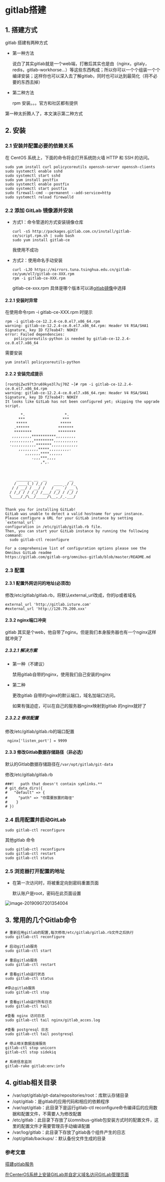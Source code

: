# gitlab搭建

## 1. 搭建方式

gitlab 搭建有两种方式

- 第一种方法

  说白了其实gitlab就是一个web端，打散后其实也是由（nginx，gitaly，redis，gitlab-workhorse...）等这些东西构成；所以你可以一个个组装一个个编译安装；这样你也可以深入去了解gitlab，同时也可以达到最简化（将不必要的东西去掉）

- 第二种方法

  rpm 安装。。。官方和社区都有提供



第一种太折腾人了，本文演示第二种方式

## 2. 安装

### 2.1 安装并配置必要的依赖关系

在 CentOS 系统上，下面的命令将会打开系统防火墙 HTTP 和 SSH 的访问。

```
sudo yum install curl policycoreutils openssh-server openssh-clients
sudo systemctl enable sshd
sudo systemctl start sshd
sudo yum install postfix
sudo systemctl enable postfix
sudo systemctl start postfix
sudo firewall-cmd --permanent --add-service=http
sudo systemctl reload firewalld
```

### 2.2  添加 GitLab 镜像源并安装

- 方式1：命令管道的方式安装镜像仓库

  ```
  curl -sS http://packages.gitlab.com.cn/install/gitlab-ce/script.rpm.sh | sudo bash
  sudo yum install gitlab-ce
  ```

  我使用不成功

- 方式2：使用命名手动安装

  ```
  curl -LJO https://mirrors.tuna.tsinghua.edu.cn/gitlab-ce/yum/el7/gitlab-ce-XXX.rpm
  rpm -i gitlab-ce-XXX.rpm
  ```

  gitlab-ce-xxx.rpm 具体是哪个版本可以进[gitlab镜像](<https://mirrors.tuna.tsinghua.edu.cn/gitlab-ce/yum/el7/>)中选择

#### 2.2.1 安装时异常

在使用命令rpm -i gitlab-ce-XXX.rpm 时提示

```
rpm -i gitlab-ce-12.2.4-ce.0.el7.x86_64.rpm
warning: gitlab-ce-12.2.4-ce.0.el7.x86_64.rpm: Header V4 RSA/SHA1 Signature, key ID f27eab47: NOKEY
error: Failed dependencies:
	policycoreutils-python is needed by gitlab-ce-12.2.4-ce.0.el7.x86_64
```

需要安装

```
yum install policycoreutils-python
```

#### 2.2.2 安装完成提示

```
[root@iZwz97t3ru69kye3l7uj70Z ~]# rpm -i gitlab-ce-12.2.4-ce.0.el7.x86_64.rpm
warning: gitlab-ce-12.2.4-ce.0.el7.x86_64.rpm: Header V4 RSA/SHA1 Signature, key ID f27eab47: NOKEY
It looks like GitLab has not been configured yet; skipping the upgrade script.

       *.                  *.
      ***                 ***
     *****               *****
    .******             *******
    ********            ********
   ,,,,,,,,,***********,,,,,,,,,
  ,,,,,,,,,,,*********,,,,,,,,,,,
  .,,,,,,,,,,,*******,,,,,,,,,,,,
      ,,,,,,,,,*****,,,,,,,,,.
         ,,,,,,,****,,,,,,
            .,,,***,,,,
                ,*,.



     _______ __  __          __
    / ____(_) /_/ /   ____ _/ /_
   / / __/ / __/ /   / __ `/ __ \
  / /_/ / / /_/ /___/ /_/ / /_/ /
  \____/_/\__/_____/\__,_/_.___/


Thank you for installing GitLab!
GitLab was unable to detect a valid hostname for your instance.
Please configure a URL for your GitLab instance by setting `external_url`
configuration in /etc/gitlab/gitlab.rb file.
Then, you can start your GitLab instance by running the following command:
  sudo gitlab-ctl reconfigure

For a comprehensive list of configuration options please see the Omnibus GitLab readme
https://gitlab.com/gitlab-org/omnibus-gitlab/blob/master/README.md
```

### 2.3 配置

#### 2.3.1 配置外网访问的地址(必须改)

修改/etc/gitlab/gitlab.rb，将默认external_url改成，你的ip或者域名

```
external_url 'http://gitlab.isture.com'
#external_url 'http://120.79.200.xxx'
```

#### 2.3.2 nginx端口冲突

gitlab 其实是个web，他自带了nginx。但是我们本身服务器也有一个nginx这样就冲突了

##### 2.3.2.1 解决方案

- 第一种（不建议）

  禁用gitlab自带的nginx，使用我们自己安装的nginx

- 第二种

  更改gitlab 自带的nginx的默认端口，域名加端口访问。

  如果有强迫症，可以在自己的服务器nginx映射到gitlab 的nginx就好了

##### 2.3.2.2 修改配置

修改/etc/gitlab/gitlab.rb的端口配置

```
 nginx['listen_port'] = 9999
```

#### 2.3.3 修改Gitlab数据存储路径（非必选）

默认的Gitlab数据存储路径在`/var/opt/gitlab/git-data`

修改/etc/gitlab/gitlab.rb

```
###!   path that doesn't contain symlinks.**
# git_data_dirs({
#   "default" => {
#     "path" => "你需要放置的路径"
#    }
# })
```

### 2.4 启用配置并启动GitLab

```
sudo gitlab-ctl reconfigure
```

其他gitlab 命令

```
sudo gitlab-ctl reconfigure
sudo gitlab-ctl restart
sudo gitlab-ctl status
```

### 2.5 浏览器打开配置的地址

- 在第一次访问时，将被重定向到密码重置页面

  默认账户是root，密码在此页面设置

![image-20190907201354004](https://abelsun-1256449468.cos.ap-beijing.myqcloud.com/image/image-20190907201354004.png)

## 3. 常用的几个Gitlab命令

```
# 重新应用gitlab的配置,每次修改/etc/gitlab/gitlab.rb文件之后执行
sudo gitlab-ctl reconfigure

# 启动gitlab服务
sudo gitlab-ctl start

# 重启gitlab服务
sudo gitlab-ctl restart

# 查看gitlab运行状态
sudo gitlab-ctl status

#停止gitlab服务
sudo gitlab-ctl stop

# 查看gitlab运行所有日志
sudo gitlab-ctl tail

#查看 nginx 访问日志
sudo gitlab-ctl tail nginx/gitlab_acces.log 

#查看 postgresql 日志
sudo gitlab-ctl tail postgresql 

# 停止相关数据连接服务
gitlab-ctl stop unicorn
gitlab-ctl stop sidekiq

# 系统信息监测
gitlab-rake gitlab:env:info       

```



## 4. gitlab相关目录

- /var/opt/gitlab/git-data/repositories/root：库默认存储目录
- /opt/gitlab：是gitlab的应用代码和相应的依赖程序
- /var/opt/gitlab：此目录下是运行gitlab-ctl reconfigure命令编译后的应用数据和配置文件，不需要人为修改配置
- /etc/gitlab：此目录下存放了以omnibus-gitlab包安装方式时的配置文件，这里的配置文件才需要管理员手动编译配置
- /var/log/gitlab：此目录下存放了gitlab各个组件产生的日志
- /opt/gitlab/backups/：默认备份文件生成的目录




### 参考文章

[搭建gitlab服务](https://segmentfault.com/a/1190000011632220)

[在CenterOS系统上安装GitLab并自定义域名访问GitLab管理页面](<https://blog.csdn.net/ouyang_peng/article/details/72903221>)
